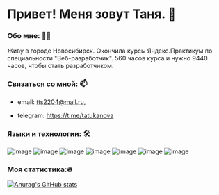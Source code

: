 # Привет! Меня зовут Таня. 👋

### Обо мне: 👩‍💻

Живу в городе Новосибирск. Окончила курсы Яндекс.Практикум по специальности "Веб-разработчик". 560 часов курса и нужно 9440 часов, чтобы стать разработчиком.

### Cвязаться со мной: 📫

* email: tts2204@mail.ru,

* telegram: https://t.me/tatukanova

### Языки и технологии: 🛠
![image](https://user-images.githubusercontent.com/98208790/215104456-0ca1ec47-0676-4b17-b553-97ead9b6c0e0.png) ![image](https://user-images.githubusercontent.com/98208790/215104763-641ecf6e-dc5c-4d70-a1c9-ef2fca5632fb.png) ![image](https://user-images.githubusercontent.com/98208790/215104846-32ef7ae1-0db9-4004-9a45-12e57bf4b3d5.png) ![image](https://user-images.githubusercontent.com/98208790/215104946-0ed81d6f-aec7-4d26-831b-ccd015644913.png) ![image](https://user-images.githubusercontent.com/98208790/215104983-f864c6f7-5a1d-4132-ba7f-4952fc4b6f14.png) ![image](https://user-images.githubusercontent.com/98208790/215105033-ddbb489a-a9f8-45ce-8712-e8f954cb51eb.png) ![image](https://user-images.githubusercontent.com/98208790/215105086-9acdb32c-3700-485e-b6fb-7eb49701064d.png)

### Моя статистика:🔥
[![Anurag's GitHub stats](https://github-readme-stats.vercel.app/api?username=anuraghazra)](https://github.com/anuraghazra/github-readme-stats)
